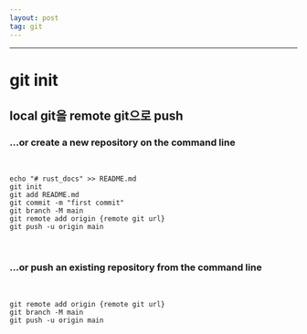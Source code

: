 ```yaml
---
layout: post
tag: git
---
```

***

# git init

## local git을 remote git으로 push

### …or create a new repository on the command line
<br>

```
echo "# rust_docs" >> README.md
git init
git add README.md
git commit -m "first commit"
git branch -M main
git remote add origin {remote git url}
git push -u origin main
```
<br>

### …or push an existing repository from the command line
<br>

```
git remote add origin {remote git url}
git branch -M main
git push -u origin main
```
